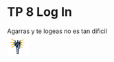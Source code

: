 # TP 8 Log In <br/>
Agarras y te logeas no es tan dificil <br/>
![John Ultrakill](/assets/ultrakill-v1.gif)

